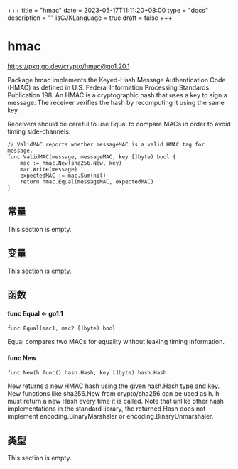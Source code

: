 +++
title = "hmac"
date = 2023-05-17T11:11:20+08:00
type = "docs"
description = ""
isCJKLanguage = true
draft = false
+++
# hmac

https://pkg.go.dev/crypto/hmac@go1.20.1



Package hmac implements the Keyed-Hash Message Authentication Code (HMAC) as defined in U.S. Federal Information Processing Standards Publication 198. An HMAC is a cryptographic hash that uses a key to sign a message. The receiver verifies the hash by recomputing it using the same key.

Receivers should be careful to use Equal to compare MACs in order to avoid timing side-channels:

```
// ValidMAC reports whether messageMAC is a valid HMAC tag for message.
func ValidMAC(message, messageMAC, key []byte) bool {
	mac := hmac.New(sha256.New, key)
	mac.Write(message)
	expectedMAC := mac.Sum(nil)
	return hmac.Equal(messageMAC, expectedMAC)
}
```






## 常量 

This section is empty.

## 变量

This section is empty.

## 函数

#### func Equal  <- go1.1

```
func Equal(mac1, mac2 []byte) bool
```

Equal compares two MACs for equality without leaking timing information.

#### func New 

```
func New(h func() hash.Hash, key []byte) hash.Hash
```

New returns a new HMAC hash using the given hash.Hash type and key. New functions like sha256.New from crypto/sha256 can be used as h. h must return a new Hash every time it is called. Note that unlike other hash implementations in the standard library, the returned Hash does not implement encoding.BinaryMarshaler or encoding.BinaryUnmarshaler.

## 类型

This section is empty.